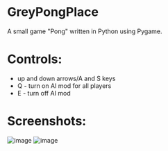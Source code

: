 # GreyPongPlace
A small game "Pong" written in Python using Pygame.
# Controls:
  - up and down arrows/A and S keys
  - Q - turn on AI mod for all players
  - E - turn off AI mod
# Screenshots:
  ![image](https://github.com/retroorb/GreyPongPlace/assets/165820499/500263cf-44a1-4ba8-8d37-6d80685673a5)
  ![image](https://github.com/retroorb/GreyPongPlace/assets/165820499/24765f95-ff6a-48c6-9a39-b04a9a1994b8)


